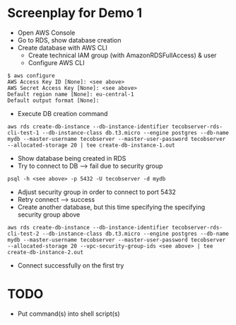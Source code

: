 # Screenplay for Demo 1

* Open AWS Console
* Go to RDS, show database creation
* Create database with AWS CLI
  * Create technical IAM group (with AmazonRDSFullAccess) & user
  * Configure AWS CLI
```
$ aws configure
AWS Access Key ID [None]: <see above>
AWS Secret Access Key [None]: <see above>
Default region name [None]: eu-central-1
Default output format [None]: 
```
  * Execute DB creation command
```
aws rds create-db-instance --db-instance-identifier tecobserver-rds-cli-test-1 --db-instance-class db.t3.micro --engine postgres --db-name mydb --master-username tecobserver --master-user-password tecobserver --allocated-storage 20 | tee create-db-instance-1.out
```
  * Show database being created in RDS
  * Try to connect to DB --> fail due to security group
```
psql -h <see above> -p 5432 -U tecobserver -d mydb
```
  * Adjust security group in order to connect to port 5432
  * Retry connect --> success
  * Create another database, but this time specifying the specifying security group above
```
aws rds create-db-instance --db-instance-identifier tecobserver-rds-cli-test-2 --db-instance-class db.t3.micro --engine postgres --db-name mydb --master-username tecobserver --master-user-password tecobserver --allocated-storage 20 --vpc-security-group-ids <see above> | tee create-db-instance-2.out
```
  * Connect successfully on the first try

# TODO

* Put command(s) into shell script(s)
